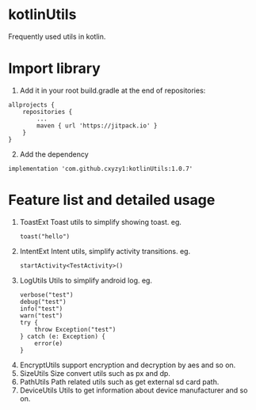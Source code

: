 # kotlinUtils

Frequently used utils in kotlin.

# Import library
1. Add it in your root build.gradle at the end of repositories:
```
allprojects {
    repositories {
        ...
        maven { url 'https://jitpack.io' }
    }
}
```
2. Add the dependency
```
implementation 'com.github.cxyzy1:kotlinUtils:1.0.7'
```

# Feature list and detailed usage
1. ToastExt
   Toast utils to simplify showing toast.
   eg.
   ```
   toast("hello")
   ```
2. IntentExt
   Intent utils, simplify activity transitions.
   eg.
   ```
   startActivity<TestActivity>()
   ```
3. LogUtils
   Utils to simplify android log.
   eg.
   ```
   verbose("test")
   debug("test")
   info("test")
   warn("test")
   try {
       throw Exception("test")
   } catch (e: Exception) {
       error(e)
   }
   ```
4. EncryptUtils
   support encryption and decryption by aes and so on.
5. SizeUtils
   Size convert utils such as px and dp.
6. PathUtils
   Path related utils such as get external sd card path.
7. DeviceUtils
   Utils to get information about device manufacturer and so on.

